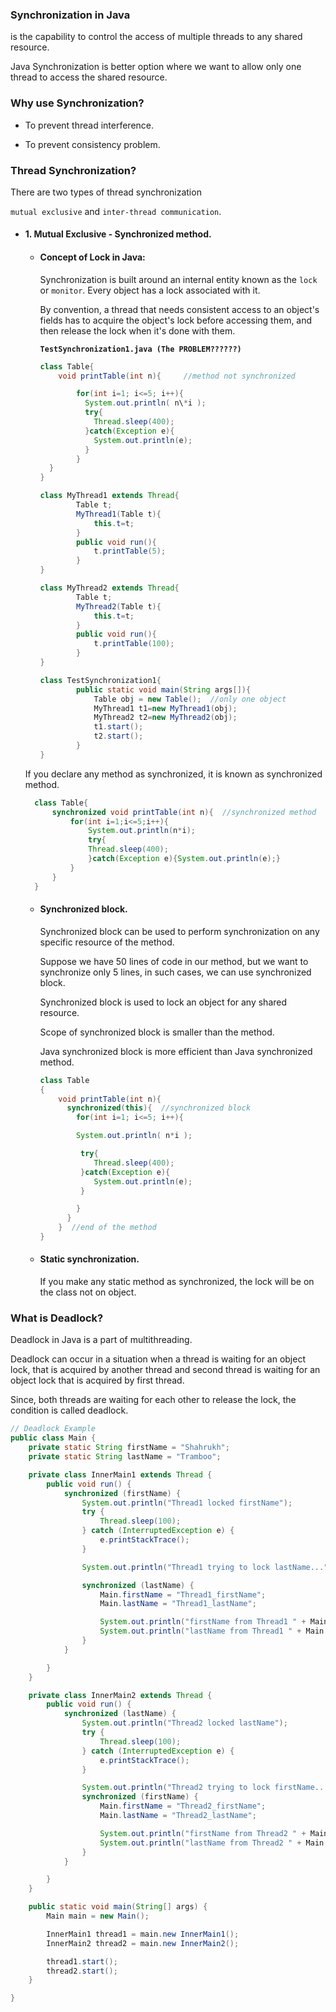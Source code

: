 ### Synchronization in Java

is the capability to control the access of multiple threads to any shared resource.

Java Synchronization is better option where we want to allow only one thread to access the shared resource.

### Why use Synchronization?

- To prevent thread interference.

- To prevent consistency problem.

### Thread Synchronization?

There are two types of thread synchronization

`mutual exclusive` and `inter-thread communication`.

- #### 1. Mutual Exclusive - Synchronized method.

  - #### Concept of Lock in Java:

    Synchronization is built around an internal entity known as the `lock` or `monitor`.
    Every object has a lock associated with it.

    By convention, a thread that needs consistent access to an object's fields has to acquire the object's lock before accessing them, and then release the lock when it's done with them.

    **`TestSynchronization1.java (The PROBLEM??????)`**

    ```java
    class Table{
    	void printTable(int n){ 	//method not synchronized

    		for(int i=1; i<=5; i++){
    		  System.out.println( n\*i );
    		  try{
    			Thread.sleep(400);
    		  }catch(Exception e){
    			System.out.println(e);
    		  }
    		}
      }
    }

    class MyThread1 extends Thread{
        	Table t;
        	MyThread1(Table t){
        		this.t=t;
        	}
        	public void run(){
        		t.printTable(5);
        	}
    }

    class MyThread2 extends Thread{
        	Table t;
        	MyThread2(Table t){
        		this.t=t;
        	}
        	public void run(){
        		t.printTable(100);
        	}
    }

    class TestSynchronization1{
        	public static void main(String args[]){
        		Table obj = new Table();  //only one object
        		MyThread1 t1=new MyThread1(obj);
        		MyThread2 t2=new MyThread2(obj);
        		t1.start();
        		t2.start();
        	}
    }
    ```

  If you declare any method as synchronized, it is known as synchronized method.

  ```java
  	class Table{
  		synchronized void printTable(int n){  //synchronized method
  			for(int i=1;i<=5;i++){
  				System.out.println(n*i);
  				try{
  				Thread.sleep(400);
  				}catch(Exception e){System.out.println(e);}
  			}
  		}
  	}
  ```

  - #### Synchronized block.

    Synchronized block can be used to perform synchronization on any specific resource of the method.

    Suppose we have 50 lines of code in our method, but we want to synchronize only 5 lines, in such cases, we can use synchronized block.

    Synchronized block is used to lock an object for any shared resource.

    Scope of synchronized block is smaller than the method.

    Java synchronized block is more efficient than Java synchronized method.

    ```java
    class Table
    {
    	void printTable(int n){
    	  synchronized(this){  //synchronized block
    		for(int i=1; i<=5; i++){

    		System.out.println( n*i );

    		 try{
    			Thread.sleep(400);
    		 }catch(Exception e){
    			System.out.println(e);
    		 }

    		}
    	  }
    	}  //end of the method
    }
    ```

  - #### Static synchronization.
    If you make any static method as synchronized, the lock will be on the class not on object.

### What is Deadlock?

Deadlock in Java is a part of multithreading.

Deadlock can occur in a situation when a thread is waiting for an object lock, that is acquired by another thread and second thread is waiting for an object lock that is acquired by first thread.

Since, both threads are waiting for each other to release the lock, the condition is called deadlock.

```java
// Deadlock Example
public class Main {
    private static String firstName = "Shahrukh";
    private static String lastName = "Tramboo";

    private class InnerMain1 extends Thread {
        public void run() {
            synchronized (firstName) {
                System.out.println("Thread1 locked firstName");
                try {
                    Thread.sleep(100);
                } catch (InterruptedException e) {
                    e.printStackTrace();
                }

                System.out.println("Thread1 trying to lock lastName...");

                synchronized (lastName) {
                    Main.firstName = "Thread1_firstName";
                    Main.lastName = "Thread1_lastName";

                    System.out.println("firstName from Thread1 " + Main.firstName);
                    System.out.println("lastName from Thread1 " + Main.lastName);
                }
            }

        }
    }

    private class InnerMain2 extends Thread {
        public void run() {
            synchronized (lastName) {
                System.out.println("Thread2 locked lastName");
                try {
                    Thread.sleep(100);
                } catch (InterruptedException e) {
                    e.printStackTrace();
                }

                System.out.println("Thread2 trying to lock firstName...");
                synchronized (firstName) {
                    Main.firstName = "Thread2_firstName";
                    Main.lastName = "Thread2_lastName";

                    System.out.println("firstName from Thread2 " + Main.firstName);
                    System.out.println("lastName from Thread2 " + Main.lastName);
                }
            }

        }
    }

    public static void main(String[] args) {
        Main main = new Main();

        InnerMain1 thread1 = main.new InnerMain1();
        InnerMain2 thread2 = main.new InnerMain2();

        thread1.start();
        thread2.start();
    }

}
```
